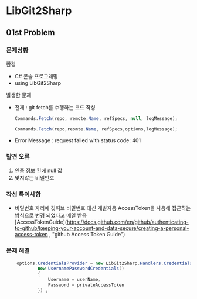 # LibGit2Sharp
## 01st Problem
### 문제상황
환경
- C# 콘솔 프로그래밍
- using LibGit2Sharp

발생한 문제
- 전재 : git fetch를 수행하는 코드 작성
    ```C#
    Commands.Fetch(repo, remote.Name, refSpecs, null, logMessage);
    ```
    ```C#
    Commands.Fetch(repo,reomte.Name, refSpecs,options,logMessage);
    ```
- Error Message : request failed with status code: 401

### 발견 오류
1. 인증 정보 칸에 null 값
2. 맞지않는 비밀번호

### 작성 특이사항
- 비밀번호 자리에 깃허브 비밀번호 대신 개발자용 AccessToken을 사용해 접근하는 방식으로 변경 되었다고 메일 받음   
[AccessTokenGuide](https://docs.github.com/en/github/authenticating-to-github/keeping-your-account-and-data-secure/creating-a-personal-access-token , "github Access Token Guide")

### 문제 해결
```C#
    options.CredentialsProvider = new LibGit2Sharp.Handlers.CredentialsHandler((url, usernameFromUrl, types) =>
            new UsernamePasswordCredentials()
            {
                Username = userName,
                Password = privateAccessToken
            }) ;
```
